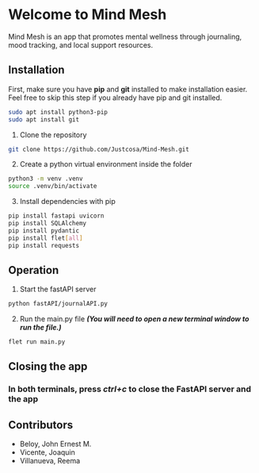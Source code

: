 # Welcome to Mind Mesh
Mind Mesh is an app that promotes mental wellness through journaling, mood tracking, and local support resources.

## Installation
First, make sure you have **pip** and **git** installed to make installation easier.
Feel free to skip this step if you already have pip and git installed.
```bash
sudo apt install python3-pip
sudo apt install git
```

1. Clone the repository
```bash
git clone https://github.com/Justcosa/Mind-Mesh.git
```

2. Create a python virtual environment inside the folder
```bash Terminal
python3 -m venv .venv
source .venv/bin/activate
```

3. Install dependencies with pip
```bash
pip install fastapi uvicorn
pip install SQLAlchemy
pip install pydantic
pip install flet[all]
pip install requests
```

## Operation
1. Start the fastAPI server
```bash
python fastAPI/journalAPI.py
```

2. Run the main.py file
***(You will need to open a new terminal window to run the file.)***
```bash
flet run main.py
```

## Closing the app
### In both terminals, press ***ctrl+c*** to close the FastAPI server and the app

## Contributors
- Beloy, John Ernest M.
- Vicente, Joaquin
- Villanueva, Reema

